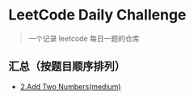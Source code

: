 # LeetCode Daily Challenge

> 一个记录 leetcode 每日一题的仓库

## 汇总（按题目顺序排列）

- [2.Add Two Numbers(medium)](./medium/2.md)
